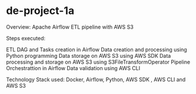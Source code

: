 # de-project-1a

Overview: Apache Airflow ETL pipeline with AWS S3

Steps executed:

ETL DAG and Tasks creation in Airflow
Data creation and processing using Python programming
Data storage on AWS S3 using AWS SDK
Data processing and storage on AWS S3 using S3FileTransformOperator
Pipeline Orchestrattion in Airflow
Data validation using AWS CLI

Technology Stack used: Docker, Airflow, Python, AWS SDK , AWS CLI and AWS S3
